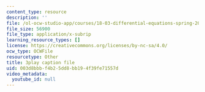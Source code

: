 ```yaml
---
content_type: resource
description: ''
file: /ol-ocw-studio-app/courses/18-03-differential-equations-spring-2010/003d8bbbf4b25dd8bb194f39fe71557d_rZ3-nFV6l8w.vtt
file_size: 56900
file_type: application/x-subrip
learning_resource_types: []
license: https://creativecommons.org/licenses/by-nc-sa/4.0/
ocw_type: OCWFile
resourcetype: Other
title: 3play caption file
uid: 003d8bbb-f4b2-5dd8-bb19-4f39fe71557d
video_metadata:
  youtube_id: null
---
```

